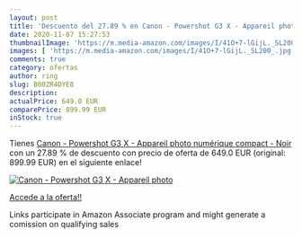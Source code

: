 ```yaml
---
layout: post
title: 'Descuento del 27.89 % en Canon - Powershot G3 X - Appareil photo '
date: 2020-11-07 15:27:53
thumbnailImage: 'https://m.media-amazon.com/images/I/41O+7-lGijL._SL200_.jpg'
images: [ 'https://m.media-amazon.com/images/I/41O+7-lGijL._SL200_.jpg' ]
comments: true
category: ofertas
author: ring
slug: B00ZR4DYE8
description:
actualPrice: 649.0 EUR
comparePrice: 899.99 EUR
inStock: true
---
```


Tienes [Canon - Powershot G3 X - Appareil photo numérique compact - Noir](https://www.amazon.fr/dp/B00ZR4DYE8/?tag=tolees0d-21) con un 27.89 % de descuento con precio de oferta de 649.0 EUR (original: 899.99 EUR) en el siguiente enlace!

[![Canon - Powershot G3 X - Appareil photo ](https://m.media-amazon.com/images/I/41O+7-lGijL._SL200_.jpg)](https://www.amazon.fr/dp/B00ZR4DYE8/?tag=tolees0d-21)

[Accede a la oferta!!](https://www.amazon.fr/dp/B00ZR4DYE8/?tag=tolees0d-21)

Links participate in Amazon Associate program and might generate a comission on qualifying sales


